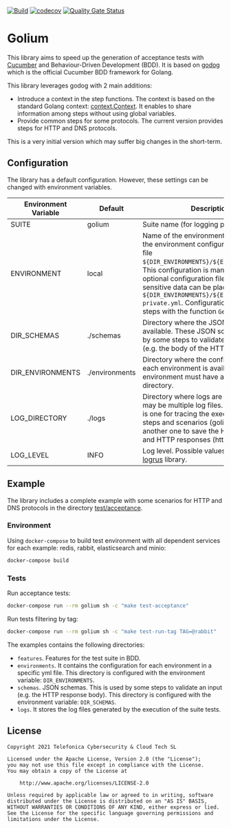 [![Build](https://github.com/TelefonicaTC2Tech/golium/actions/workflows/ci.yml/badge.svg)](https://github.com/TelefonicaTC2Tech/golium/actions/workflows/ci.yml)
[![codecov](https://codecov.io/gh/TelefonicaTC2Tech/golium/branch/master/graph/badge.svg?token=PM0Q683ZPP)](https://codecov.io/gh/TelefonicaTC2Tech/golium)
[![Quality Gate Status](https://sonarcloud.io/api/project_badges/measure?project=golium&metric=alert_status)](https://sonarcloud.io/summary/new_code?id=golium)

# Golium

This library aims to speed up the generation of acceptance tests with [Cucumber](https://cucumber.io/) and Behaviour-Driven Development (BDD). It is based on [godog](https://github.com/cucumber/godog) which is the official Cucumber BDD framework for Golang.

This library leverages godog with 2 main additions:

- Introduce a context in the step functions. The context is based on the standard Golang context: [context.Context](https://golang.org/pkg/context/). It enables to share information among steps without using global variables.
- Provide common steps for some protocols. The current version provides steps for HTTP and DNS protocols.

This is a very initial version which may suffer big changes in the short-term.

## Configuration

The library has a default configuration. However, these settings can be changed with environment variables.

| Environment Variable | Default | Description |
| -------------------- | ------- | ----------- |
| SUITE | golium | Suite name (for logging purposes) | 
| ENVIRONMENT | local | Name of the environment. Golium reads the environment configuration from the file `${DIR_ENVIRONMENTS}/${ENVIRONMENT}.yml`. This configuration is mandatory. An optional configuration file to separate sensitive data can be placed at `${DIR_ENVIRONMENTS}/${ENVIRONMENT}-private.yml`. Configuration is available to steps with the function `GetEnvironment()`. |
| DIR_SCHEMAS | ./schemas | Directory where the JSON schemas are available. These JSON schemas are used by some steps to validate some output (e.g. the body of the HTTP response). |
| DIR_ENVIRONMENTS | ./environments | Directory where the configuration for each environment is available. Each environment must have a yml file in this directory. |
| LOG_DIRECTORY | ./logs | Directory where logs are written. There may be multiple log files. Currently, there is one for tracing the execution of the steps and scenarios (golium.log) and another one to save the HTTP requests and HTTP responses (http.log). |
| LOG_LEVEL | INFO | Log level. Possible values are defined by [logrus](https://github.com/sirupsen/logrus) library. |

## Example

The library includes a complete example with some scenarios for HTTP and DNS protocols in the directory [test/acceptance](test/acceptance).

### Environment

Using `docker-compose` to build test environment with all dependent services for each example: redis, rabbit, elasticsearch and minio:

```bash
docker-compose build
```

### Tests

Run acceptance tests:

```bash
docker-compose run --rm golium sh -c "make test-acceptance"
```

Run tests filtering by tag:

```bash
docker-compose run --rm golium sh -c "make test-run-tag TAG=@rabbit"
```

The examples contains the following directories:

- `features`. Features for the test suite in BDD.
- `environments`. It contains the configuration for each environment in a specific yml file. This directory is configured with the environment variable: `DIR_ENVIRONMENTS`.
- `schemas`. JSON schemas. This is used by some steps to validate an input (e.g. the HTTP response body). This directory is configured with the environment variable: `DIR_SCHEMAS`.
- `logs`. It stores the log files generated by the execution of the suite tests.

## License

```
Copyright 2021 Telefonica Cybersecurity & Cloud Tech SL

Licensed under the Apache License, Version 2.0 (the "License");
you may not use this file except in compliance with the License.
You may obtain a copy of the License at

	http://www.apache.org/licenses/LICENSE-2.0

Unless required by applicable law or agreed to in writing, software
distributed under the License is distributed on an "AS IS" BASIS,
WITHOUT WARRANTIES OR CONDITIONS OF ANY KIND, either express or lied.
See the License for the specific language governing permissions and
limitations under the License.
```
